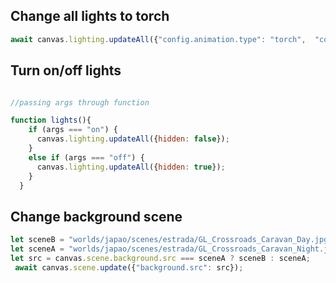 ## Change all lights to torch
```js
await canvas.lighting.updateAll({"config.animation.type": "torch",  "config.animation.intensity": 2, "config.animation.speed": 5});
```
## Turn on/off lights
```js

//passing args through function 

function lights(){
    if (args === "on") {
      canvas.lighting.updateAll({hidden: false});
    }
    else if (args === "off") {
      canvas.lighting.updateAll({hidden: true});
    }
  }
```



## Change background scene
```js
let sceneB = "worlds/japao/scenes/estrada/GL_Crossroads_Caravan_Day.jpg";
let sceneA = "worlds/japao/scenes/estrada/GL_Crossroads_Caravan_Night.jpg";
let src = canvas.scene.background.src === sceneA ? sceneB : sceneA;
 await canvas.scene.update({"background.src": src});

 ```